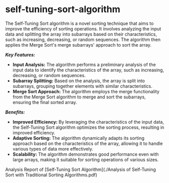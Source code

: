 # self-tuning-sort-algorithm
The Self-Tuning Sort algorithm is a novel sorting technique that aims to improve the efficiency of sorting operations. It involves analyzing the input data and splitting the array into subarrays based on their characteristics, such as increasing, decreasing, or random sequences. The algorithm then applies the Merge Sort's merge subarrays' approach to sort the array.

***Key Features:***

* **Input Analysis:** The algorithm performs a preliminary analysis of the input data to identify the characteristics of the array, such as increasing, decreasing, or random sequences.
* **Subarray Splitting:** Based on the analysis, the array is split into subarrays, grouping together elements with similar characteristics.
* **Merge Sort Approach:** The algorithm employs the merge functionality from the Merge Sort algorithm to merge and sort the subarrays, ensuring the final sorted array.

***Benefits:***

* **Improved Efficiency:**
By leveraging the characteristics of the input data, the Self-Tuning Sort algorithm optimizes the sorting process, resulting in improved efficiency.
* **Adaptive Sorting:**
The algorithm dynamically adapts its sorting approach based on the characteristics of the array, allowing it to handle various types of data more effectively.
* **Scalability:**
The algorithm demonstrates good performance even with large arrays, making it suitable for sorting operations of various sizes.

Analysis Report of [Self-Tuning Sort Algorithm](./Analysis of Self-Tuning Sort with Traditional Sorting Algorithms.pdf)
